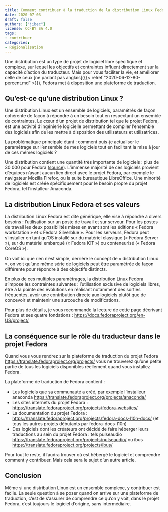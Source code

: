 ```yaml
---
title: Comment contribuer à la traduction de la distribution Linux Fedora ?
date: 2020-07-03
draft: false
authors: ["jibec"]
license: CC-BY SA 4.0
tags:
- contribuer
categories:
- Régionalisation
---
```


Une distribution est un type de projet de logiciel libre spécifique et complexe, sur lequel les objectifs et contraintes influent directement sur la capacité d’action du traducteur.
Mais pour vous faciliter la vie, et améliorer celle de ceux [ne parlant pas anglais]({{< relref "2020-06-12-80-percent.md" >}}), Fedora met à disposition une plateforme de traduction.

## Qu’est-ce qu’une distribution Linux ?

Une distribution Linux est un ensemble de logiciels, paramétrés de façon cohérente de façon à répondre à un besoin tout en respectant un ensemble de contraintes.
Le cœur d’un projet de distribution tel que le projet Fedora, est une activité d’ingénierie logicielle permettant de compiler l’ensemble des logiciels afin de les mettre à disposition des utilisateurs et utilisatrices.

La problématique principale étant : comment puis-je actualiser le paramétrage sur l’ensemble de mes logiciels tout en facilitant la mise à jour de ces mêmes logiciels ?

Une distribution contient une quantité très importante de logiciels : plus de 30 000 pour Fedora ([source](https://src.fedoraproject.org/projects/rpms/*)).
L’immense majorité de ces logiciels provient d’équipes n’ayant aucun lien direct avec le projet Fedora, par exemple le navigateur Mozilla Firefox, ou la suite bureautique LibreOffice.
Une minorité de logiciels est créée spécifiquement pour le besoin propre du projet Fedora, tel l’installeur Anaconda.

## La distribution Linux Fedora et ses valeurs

La distribution Linux Fedora est dite générique, elle vise à répondre à divers besoins : l’utilisation sur un poste de travail et sur serveur.
Pour les postes de travail les deux possibilités mises en avant sont les éditions « Fedora workstation » et « Fedora Silverblue ».
Pour les serveurs, Fedora peut s’installer en tant qu’OS installé sur du matériel classique (« Fedora Server »), sur du matériel embarqué (« Fedora IOT ») ou conteneurisé (« Fedora CoreOS »).

On voit ici que rien n’est simple, derrière le concept de « distribution Linux », on voit qu’une même série de logiciels peut être paramétrée de façon différente pour répondre à des objectifs distincts.

En plus de ces multiples paramétrages, la distribution Linux Fedora s’impose les contraintes suivantes : l’utilisation exclusive de logiciels libres, être à la pointe des évolutions en réalisant notamment des sorties fréquentes, avoir une contribution directe aux logiciels plutôt que de concevoir et maintenir une surcouche de modifications.

Pour plus de détails, je vous recommande la lecture de cette page décrivant Fedora et ses quatre fondations : https://docs.fedoraproject.org/en-US/project/

## La conséquence sur le rôle du traducteur dans le projet Fedora

Quand vous vous rendrez sur la plateforme de traduction du projet Fedora https://translate.fedoraproject.org/projects/ vous ne trouverez qu’une petite partie de tous les logiciels disponibles réellement quand vous installez Fedora.

La plateforme de traduction de Fedora contient :
* Les logiciels que sa communauté a créé, par exemple l’installeur anaconda https://translate.fedoraproject.org/projects/anaconda/
* Les sites internets du projet Fedora : https://translate.fedoraproject.org/projects/fedora-websites/
* La documentation du projet Fedora : https://translate.fedoraproject.org/projects/fedora-docs-l10n-docs/ (et tous les autres projets débutants par fedora-docs-l10n)
* Des logiciels dont les créateurs ont décidé de faire héberger leurs traductions au sein du projet Fedora : tels pulseaudio https://translate.fedoraproject.org/projects/pulseaudio/ ou ibus https://translate.fedoraproject.org/projects/ibus/

Pour tout le reste, il faudra trouver où est hébergé le logiciel et comprendre comment y contribuer.
Mais cela sera le sujet d’un autre article.

## Conclusion

Même si une distribution Linux est un ensemble complexe, y contribuer est facile.
La seule question à se poser quand on arrive sur une plateforme de traduction, c’est de s’assurer de comprendre ce qu’on y voit, dans le projet Fedora, c’est toujours le logiciel d’origine, sans intermédiaire.
